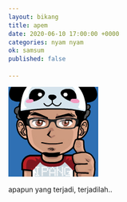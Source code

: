 ```yaml
---
layout: bikang
title: apem
date: 2020-06-10 17:00:00 +0000
categories: nyam nyam
ok: samsum
published: false

---
```

![](/uploads/ipang.png)

apapun yang terjadi, terjadilah..